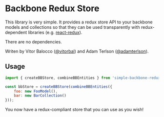 # Backbone Redux Store

This library is very simple. It provides a redux store API to your backbone models and collections so that they can be used transparently with redux-dependent libraries (e.g. [react-redux](https://github.com/reactjs/react-redux)).

There are no dependencies.

Writen by Vitor Balocco ([@vitorbal](https://github.com/vitorbal)) and Adam Terlson ([@adamterlson](https://github.com/adamterlson)).

## Usage

```javascript
import { createBBStore, combineBBEntities } from 'simple-backbone-redux';

const bbStore = createBBStore(combineBBEntities({
    foo: new FooModel(),
    bar: new BarCollection()
}));
```

You now have a redux-compliant store that you can use as you wish!
